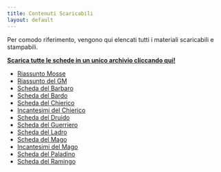 ```yaml
---
title: Contenuti Scaricabili
layout: default
---
```


Per comodo riferimento, vengono qui elencati tutti i materiali scaricabili e stampabili.

**[Scarica tutte le schede in un unico archivio cliccando qui!](/pdf/dw-schede.zip)**

- [Riassunto Mosse](/pdf/mosse.pdf)
- [Riassunto del GM](/pdf/gm.pdf)
- [Scheda del Barbaro](/pdf/barbaro.pdf)
- [Scheda del Bardo](/pdf/bardo.pdf)
- [Scheda del Chierico](/pdf/chierico.pdf)
- [Incantesimi del Chierico](/pdf/chierico-incantesimi.pdf)
- [Scheda del Druido](/pdf/druido.pdf)
- [Scheda del Guerriero](/pdf/guerriero.pdf)
- [Scheda del Ladro](/pdf/ladro.pdf)
- [Scheda del Mago](/pdf/mago.pdf)
- [Incantesimi del Mago](/pdf/mago-incantesimi.pdf)
- [Scheda del Paladino](/pdf/paladino.pdf)
- [Scheda del Ramingo](/pdf/ramingo.pdf)
